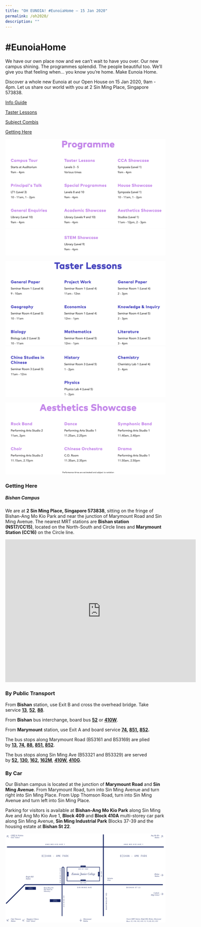 ```yaml
---
title: "OH EUNOIA! #EunoiaHome – 15 Jan 2020"
permalink: /oh2020/
description: ""
---
```


#EunoiaHome
===========

We have our own place now and we can’t wait to have you over. Our new campus shining. The programmes splendid. The people beautiful too.&nbsp;We’ll give you that feeling when... you know you’re home. Make Eunoia Home.

Discover a whole new Eunoia at our Open House on 15 Jan 2020, 9am - 4pm. Let us share our&nbsp;world with you&nbsp;at 2 Sin Ming Place, Singapore 573838.

[Info Guide](/files/OH2020-Guide.pdf)

[Taster Lessons](#lessons)

[Subject Combis](/files/EJC-SCOPE-2020.pdf)

[Getting Here](#directions)

![](/images/oh2020-1.png)
![](/images/oh2020-2.png)

<a id="lessons"></a>

![](/images/oh2020-3.png)
![](/images/oh2020-4.png)

![](/images/oh2020-5.png)

<a id="directions"></a>

### Getting Here

##### Bishan Campus

We are at&nbsp;**2 Sin Ming Place, Singapore 573838**, sitting on the fringe of Bishan-Ang Mo Kio Park and near the junction of Marymount Road and Sin Ming Avenue.&nbsp;The nearest MRT stations are&nbsp;**Bishan station (NS17/CC15)**,&nbsp;located on the North-South and Circle lines and&nbsp;**Marymount Station (CC16)**&nbsp;on the Circle line.

<center><iframe loading="lazy" allowfullscreen="" style="border:0;" height="450" width="600" src="https://www.google.com/maps/embed?pb=!1m14!1m8!1m3!1d7977.380142485182!2d103.839453!3d1.362617!3m2!1i1024!2i768!4f13.1!3m3!1m2!1s0x31da1720c9491505%3A0xd9f87900dc76ff4!2s2%20Sin%20Ming%20Pl%2C%20Singapore%20573838!5e0!3m2!1sen!2sus!4v1676049872845!5m2!1sen!2sus"></iframe></center>

### By Public Transport

From&nbsp;**Bishan**&nbsp;station, use Exit B and cross the overhead bridge. Take service&nbsp;**[13](https://www.transitlink.com.sg/eservice/eguide/service_route.php?service=13)**,&nbsp;**[52](https://www.transitlink.com.sg/eservice/eguide/service_route.php?service=52)**[,](https://www.transitlink.com.sg/eservice/eguide/service_route.php?service=52)&nbsp;**[88](https://www.transitlink.com.sg/eservice/eguide/service_route.php?service=88)**.

From&nbsp;**Bishan**&nbsp;bus interchange, board bus&nbsp;**[52](https://www.transitlink.com.sg/eservice/eguide/service_route.php?service=52)**&nbsp;or&nbsp;**[410W](https://www.transitlink.com.sg/eservice/eguide/service_route.php?service=410W)**.&nbsp;

From&nbsp;**Marymount**&nbsp;station, use Exit A and board service&nbsp;**[74](https://www.transitlink.com.sg/eservice/eguide/service_route.php?service=74),&nbsp;[851](https://www.transitlink.com.sg/eservice/eguide/service_route.php?service=851)**[**,**](https://www.transitlink.com.sg/eservice/eguide/service_route.php?service=851)&nbsp;**[852](https://www.transitlink.com.sg/eservice/eguide/service_route.php?service=852).**

The bus stops along Marymount Road (B53161 and B53169) are plied by&nbsp;**[13](https://www.transitlink.com.sg/eservice/eguide/service_route.php?service=13),&nbsp;[74](https://www.transitlink.com.sg/eservice/eguide/service_route.php?service=74),&nbsp;[88](https://www.transitlink.com.sg/eservice/eguide/service_route.php?service=88),&nbsp;[851](https://www.transitlink.com.sg/eservice/eguide/service_route.php?service=851)[,](https://www.transitlink.com.sg/eservice/eguide/service_route.php?service=851)&nbsp;[852](https://www.transitlink.com.sg/eservice/eguide/service_route.php?service=852)**.&nbsp;

The bus stops along Sin Ming Ave (B53321 and B53329) are served by&nbsp;**[52](https://www.transitlink.com.sg/eservice/eguide/service_route.php?service=52),&nbsp;[130](https://www.transitlink.com.sg/eservice/eguide/service_route.php?service=130),&nbsp;[162](https://www.transitlink.com.sg/eservice/eguide/service_route.php?service=162),&nbsp;[162M](https://www.transitlink.com.sg/eservice/eguide/service_route.php?service=162M)**,&nbsp;**[410W](https://www.transitlink.com.sg/eservice/eguide/service_route.php?service=410W),&nbsp;[410G](https://www.transitlink.com.sg/eservice/eguide/service_route.php?service=410G)**.

### By&nbsp;Car

Our Bishan campus is located at the junction of&nbsp;**Marymount Road**&nbsp;and&nbsp;**Sin Ming Avenue**. From Marymount Road, turn into Sin Ming Avenue and turn right into Sin Ming Place. From Upp Thomson Road, turn into Sin Ming Avenue and turn left into Sin Ming Place.&nbsp;

Parking for visitors is available at&nbsp;**Bishan-Ang Mo Kio Park**&nbsp;along Sin Ming Ave and Ang Mo Kio Ave 1,&nbsp;**Block 409**&nbsp;and&nbsp;**Block 410A**&nbsp;multi-storey car park along Sin Ming Avenue,&nbsp;**Sin Ming Industrial Park**&nbsp;Blocks 37-39 and the housing estate at&nbsp;**Bishan St 22**.

![](/images/Bishan-Location.png)